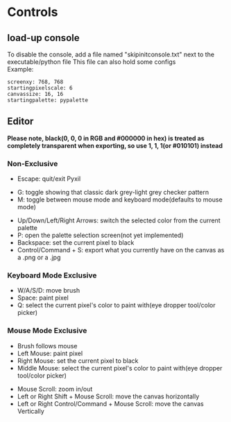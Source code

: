 # Controls

## load-up console
To disable the console, add a file named "skipinitconsole.txt" next to the executable/python file
This file can also hold some configs<br>
Example:
```
screenxy: 768, 768
startingpixelscale: 6
canvassize: 16, 16
startingpalette: pypalette
```

## Editor
**Please note, black(0, 0, 0 in RGB and #000000 in hex) is treated as completely transparent when exporting, so use 1, 1, 1(or #010101) instead**

### Non-Exclusive
* Escape: quit/exit Pyxil
<!--* G: toggle showing a grid
* H: toggle showing that classic dark grey-light grey checker pattern-->
* G: toggle showing that classic dark grey-light grey checker pattern
* M: toggle between mouse mode and keyboard mode(defaults to mouse mode)
<!--* R: toggle showing the color channel diplay in the top-left
* C: toggle visually showing the current color as a colored square
* Semicolon/Apostrophe: change the currently selected color channel(red, green, or blue); the color channels are shown in the top-left corner
* Up/Down Arrows: shift the currently selected color channel up/down by 1, respectively
    * hold Left or Right Shift to shift it by 5, instead
* Left/Right Arrows: shift the currently selected color channel down/up by 10, respectively
    * hold Left or Right Shift to shift it by 50, instead-->
* Up/Down/Left/Right Arrows: switch the selected color from the current palette
* P: open the palette selection screen(not yet implemented)
* Backspace: set the current pixel to black
* Control/Command + S: export what you currently have on the canvas as a .png or a .jpg

### Keyboard Mode Exclusive
* W/A/S/D: move brush
* Space: paint pixel
* Q: select the current pixel's color to paint with(eye dropper tool/color picker)

### Mouse Mode Exclusive
* Brush follows mouse
* Left Mouse: paint pixel
* Right Mouse: set the current pixel to black
* Middle Mouse: select the current pixel's color to paint with(eye dropper tool/color picker)
<!--* Hovering over the rgb values and scrolling: raise/lower rgb values-->
* Mouse Scroll: zoom in/out
* Left or Right Shift + Mouse Scroll: move the canvas horizontally
* Left or Right Control/Command + Mouse Scroll: move the canvas Vertically